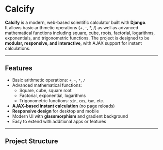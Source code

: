 # Calcify

**Calcify** is a modern, web-based scientific calculator built with **Django**.  
It allows basic arithmetic operations (+, -, *, /) as well as advanced mathematical functions including square, cube, roots, factorial, logarithms, exponentials, and trigonometric functions. The project is designed to be **modular, responsive, and interactive**, with AJAX support for instant calculations.

---

## **Features**

- Basic arithmetic operations: `+`, `-`, `*`, `/`
- Advanced mathematical functions:
  - Square, cube, square root
  - Factorial, exponential, logarithms
  - Trigonometric functions: `sin`, `cos`, `tan`, etc.
- **AJAX-based instant calculation** (no page reloads)
- **Responsive design** for desktop and mobile
- Modern UI with **glassmorphism** and gradient background
- Easy to extend with additional apps or features

---

## **Project Structure**


